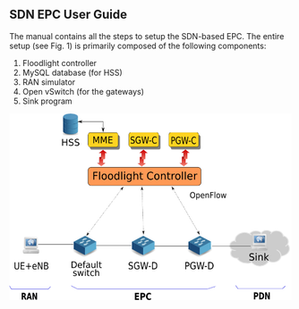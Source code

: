 ## SDN EPC User Guide

The manual contains all the steps to setup the SDN-based EPC. The entire setup (see Fig. 1) is primarily composed of the following components:

1. Floodlight controller
2. MySQL database (for HSS)
3. RAN simulator
4. Open vSwitch (for the gateways)
5. Sink program

![picture alt](https://github.com/jain7aman/SDN_LTE/blob/master/SDN_LTE/images/sdn_epc_arch.png "SDN-based LTE EPC implementation")